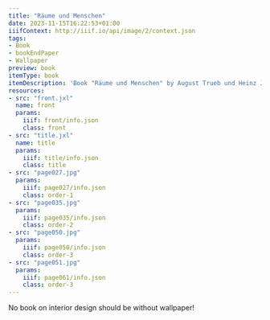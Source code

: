 ```yaml
---
title: "Räume und Menschen"
date: 2023-11-15T16:22:53+01:00
iiifContext: http://iiif.io/api/image/2/context.json
tags:
- Book
- bookEndPaper
- Wallpaper
preview: book
itemType: book
itemDescription: 'Book "Räume und Menschen" by August Trueb und Heinz Josten, published 1923 by Walter Hädecke, Stuttgart. <a class="worldcat" href="https://search.worldcat.org/de/title/602250607">&nbsp;</a>'
resources:
- src: "front.jxl"
  name: front
  params:
    iiif: front/info.json
    class: front
- src: "title.jxl"
  name: title
  params:
    iiif: title/info.json
    class: title
- src: "page027.jpg"
  params:
    iiif: page027/info.json
    class: order-1
- src: "page035.jpg"
  params:
    iiif: page035/info.json
    class: order-2
- src: "page050.jpg"
  params:
    iiif: page050/info.json
    class: order-3
- src: "page051.jpg"
  params:
    iiif: page061/info.json
    class: order-3
---
```


No book on interior design should be without wallpaper!
